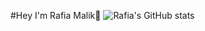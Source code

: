 #Hey I'm Rafia Malik👋
![Rafia's GitHub stats](https://github-readme-stats.vercel.app/api?username=rafiya618&show_icons=true&theme=cobalt)
